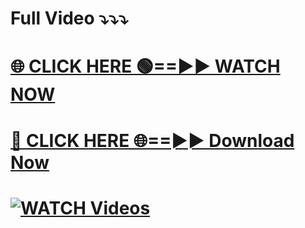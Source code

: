# Full Video ⤵️⤵️⤵️
# [🌐 CLICK HERE 🟢==►► WATCH NOW](https://dhumtanatana-bangla-natok.blogspot.com/)

# [🔴 CLICK HERE 🌐==►► Download Now](https://dhumtanatana-bangla-natok.blogspot.com/)

# [![WATCH Videos](https://i.imgur.com/dJHk4Zq.gif)](https://dhumtanatana-bangla-natok.blogspot.com/)
